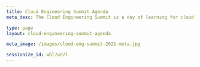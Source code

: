 ```yaml
---
title: Cloud Engineering Summit Agenda
meta_desc: The Cloud Engineering Summit is a day of learning for cloud practitioners about cloud infrastructure, modern applications, and everything in between.

type: page
layout: cloud-engineering-summit-agenda

meta_image: /images/cloud-eng-summit-2021-meta.jpg

sessionize_id: wbl7wd7l
---
```

